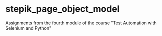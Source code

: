 # stepik_page_object_model
Assignments from the fourth module of the course "Test Automation with Selenium and Python"
